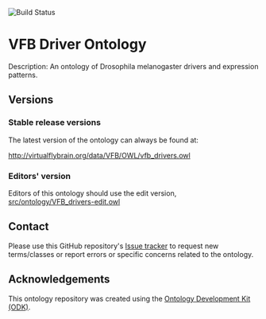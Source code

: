 
![Build Status](https://app.travis-ci.com/VirtualFlyBrain/vfb-driver-ontology.svg?branch=master)
# VFB Driver Ontology

Description: An ontology of Drosophila melanogaster drivers and expression patterns.

## Versions

### Stable release versions

The latest version of the ontology can always be found at:

http://virtualflybrain.org/data/VFB/OWL/vfb_drivers.owl

### Editors' version

Editors of this ontology should use the edit version, [src/ontology/VFB_drivers-edit.owl](src/ontology/VFB_drivers-edit.owl)

## Contact

Please use this GitHub repository's [Issue tracker](https://github.com/VirtualFlyBrain/vfb-driver-ontology/issues) to request new terms/classes or report errors or specific concerns related to the ontology.

## Acknowledgements

This ontology repository was created using the [Ontology Development Kit (ODK)](https://github.com/INCATools/ontology-development-kit).